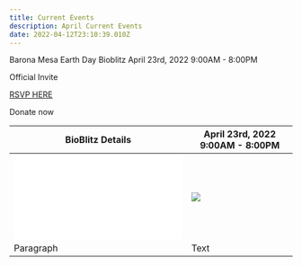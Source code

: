 ```yaml
---
title: Current Events
description: April Current Events
date: 2022-04-12T23:10:39.010Z
---
```

Barona Mesa Earth Day Bioblitz April 23rd, 2022 9:00AM - 8:00PM 

Official Invite

[RSVP HERE](https://docs.google.com/forms/d/1QMsjzO1oUrKpRfAYiJqCSKSssP2AEkn9jO52CXeAZRc/edit?usp=sharing)

Donate now


| BioBlitz Details | April 23rd, 2022 9:00AM - 8:00PM |
| ---------------- | -------------------------------- |
|![](/assets/images/posts/bmbb-invite-1.pdf) | ![](/assets/images/posts/bioblitz-rsvp-form-qrcode.png)|
| Paragraph        | Text                             |